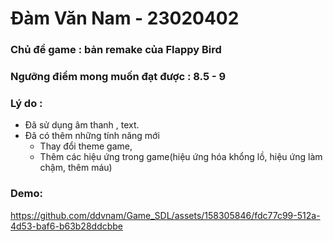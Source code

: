 # Đàm Văn Nam - 23020402

### Chủ đề game : bản remake của Flappy Bird
### Ngưỡng điểm mong muốn đạt được : 8.5 - 9
### Lý do : 
 - Đã sử dụng âm thanh , text.
 - Đã có thêm những tính năng mới 
   - Thay đổi theme game, 
   - Thêm các hiệu ứng trong game(hiệu ứng hóa khổng lồ, hiệu ứng làm chậm, thêm máu)

### Demo:
https://github.com/ddvnam/Game_SDL/assets/158305846/fdc77c99-512a-4d53-baf6-b63b28ddcbbe

